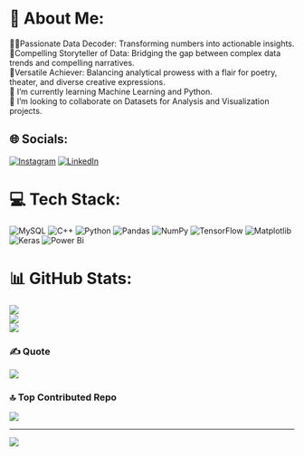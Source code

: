 # 💫 About Me:
👩‍💻Passionate Data Decoder: Transforming numbers into actionable insights.<br>
🚀Compelling Storyteller of Data: Bridging the gap between complex data trends and compelling narratives.<br>
🎯Versatile Achiever: Balancing analytical prowess with a flair for poetry, theater, and diverse creative expressions.<br>
👯 I’m currently learning Machine Learning and Python.<br>
🌱 I’m looking to collaborate on Datasets for Analysis and Visualization projects.


## 🌐 Socials:
[![Instagram](https://img.shields.io/badge/Instagram-%23E4405F.svg?logo=Instagram&logoColor=white)](https://instagram.com/_akhilesh.mishra/) [![LinkedIn](https://img.shields.io/badge/LinkedIn-%230077B5.svg?logo=linkedin&logoColor=white)](https://linkedin.com/in/akhilesh-kumar-mishra-5b9333192/) 

# 💻 Tech Stack:
![MySQL](https://img.shields.io/badge/mysql-%2300000f.svg?style=for-the-badge&logo=mysql&logoColor=white) ![C++](https://img.shields.io/badge/c++-%2300599C.svg?style=for-the-badge&logo=c%2B%2B&logoColor=white) ![Python](https://img.shields.io/badge/python-3670A0?style=for-the-badge&logo=python&logoColor=ffdd54) ![Pandas](https://img.shields.io/badge/pandas-%23150458.svg?style=for-the-badge&logo=pandas&logoColor=white) ![NumPy](https://img.shields.io/badge/numpy-%23013243.svg?style=for-the-badge&logo=numpy&logoColor=white) ![TensorFlow](https://img.shields.io/badge/TensorFlow-%23FF6F00.svg?style=for-the-badge&logo=TensorFlow&logoColor=white) ![Matplotlib](https://img.shields.io/badge/Matplotlib-%23ffffff.svg?style=for-the-badge&logo=Matplotlib&logoColor=black) ![Keras](https://img.shields.io/badge/Keras-%23D00000.svg?style=for-the-badge&logo=Keras&logoColor=white) ![Power Bi](https://img.shields.io/badge/power_bi-F2C811?style=for-the-badge&logo=powerbi&logoColor=black)
# 📊 GitHub Stats:
![](https://github-readme-stats.vercel.app/api?username=akhil-k-m&theme=merko&hide_border=false&include_all_commits=true&count_private=false)<br/>
![](https://github-readme-streak-stats.herokuapp.com/?user=akhil-k-m&theme=merko&hide_border=false)<br/>
![](https://github-readme-stats.vercel.app/api/top-langs/?username=akhil-k-m&theme=merko&hide_border=false&include_all_commits=true&count_private=false&layout=compact)

### ✍️ Quote
![](https://quotes-github-readme.vercel.app/api?type=horizontal&theme=radical)

### 🔝 Top Contributed Repo
![](https://github-contributor-stats.vercel.app/api?username=akhil-k-m&limit=5&theme=dark&combine_all_yearly_contributions=true)

---
[![](https://visitcount.itsvg.in/api?id=akhil-k-m&icon=0&color=0)](https://visitcount.itsvg.in)

<!-- Proudly created with GPRM ( https://gprm.itsvg.in ) -->
